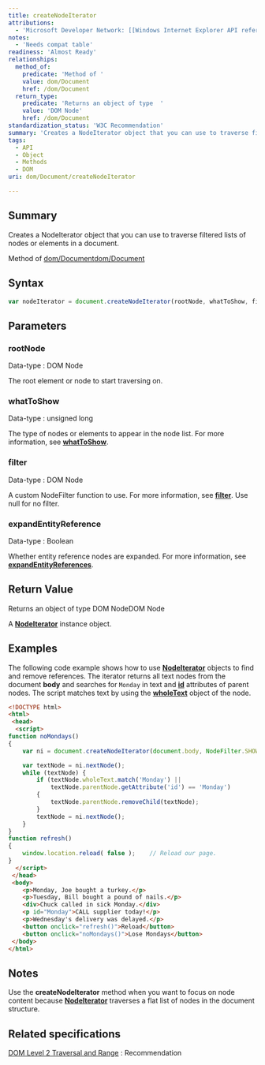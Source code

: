 ```yaml
---
title: createNodeIterator
attributions:
  - 'Microsoft Developer Network: [[Windows Internet Explorer API reference](http://msdn.microsoft.com/en-us/library/ie/hh828809%28v=vs.85%29.aspx) Article]'
notes:
  - 'Needs compat table'
readiness: 'Almost Ready'
relationships:
  method_of:
    predicate: 'Method of '
    value: dom/Document
    href: /dom/Document
  return_type:
    predicate: 'Returns an object of type  '
    value: 'DOM Node'
    href: /dom/Document
standardization_status: 'W3C Recommendation'
summary: 'Creates a NodeIterator object that you can use to traverse filtered lists of nodes or elements in a document.'
tags:
  - API
  - Object
  - Methods
  - DOM
uri: dom/Document/createNodeIterator

---
```

## <span>Summary</span>

Creates a NodeIterator object that you can use to traverse filtered lists of nodes or elements in a document.

Method of [dom/Document](/dom/Document)[dom/Document](/dom/Document)

## <span>Syntax</span>

``` js
var nodeIterator = document.createNodeIterator(rootNode, whatToShow, filter, expandEntityReference);
```

## <span>Parameters</span>

### <span>rootNode</span>

 Data-type
:   DOM Node

 The root element or node to start traversing on.

### <span>whatToShow</span>

 Data-type
:   unsigned long

 The type of nodes or elements to appear in the node list. For more information, see [**whatToShow**](/dom/NodeIterator/whatToShow).

### <span>filter</span>

 Data-type
:   DOM Node

 A custom NodeFilter function to use. For more information, see [**filter**](/dom/NodeIterator/filter). Use null for no filter.

### <span>expandEntityReference</span>

 Data-type
:   Boolean

 Whether entity reference nodes are expanded. For more information, see [**expandEntityReferences**](/dom/NodeIterator/expandEntityReferences).

## <span>Return Value</span>

Returns an object of type DOM NodeDOM Node

A [**NodeIterator**](/dom/NodeIterator) instance object.

## <span>Examples</span>

The following code example shows how to use [**NodeIterator**](/dom/NodeIterator) objects to find and remove references. The iterator returns all text nodes from the document **body** and searches for `Monday` in text and [**id**](/html/attributes/id) attributes of parent nodes. The script matches text by using the [**wholeText**](/dom/Text/wholeText) object of the node.

``` html
<!DOCTYPE html>
<html>
 <head>
  <script>
function noMondays()
{
    var ni = document.createNodeIterator(document.body, NodeFilter.SHOW_TEXT, null, false);

    var textNode = ni.nextNode();
    while (textNode) {
        if (textNode.wholeText.match('Monday') ||
            textNode.parentNode.getAttribute('id') == 'Monday')
        {
            textNode.parentNode.removeChild(textNode);
        }
        textNode = ni.nextNode();
    }
}
function refresh()
{
    window.location.reload( false );    // Reload our page.
}
  </script>
 </head>
 <body>
    <p>Monday, Joe bought a turkey.</p>
    <p>Tuesday, Bill bought a pound of nails.</p>
    <div>Chuck called in sick Monday.</div>
    <p id="Monday">CALL supplier today!</p>
    <p>Wednesday's delivery was delayed.</p>
    <button onclick="refresh()">Reload</button>
    <button onclick="noMondays()">Lose Mondays</button>
 </body>
</html>
```

## <span>Notes</span>

Use the **createNodeIterator** method when you want to focus on node content because [**NodeIterator**](/dom/NodeIterator) traverses a flat list of nodes in the document structure.

## <span>Related specifications</span>

[DOM Level 2 Traversal and Range](http://www.w3.org/TR/DOM-Level-2-Traversal-Range/traversal.html#Traversal-Document)
:   Recommendation
